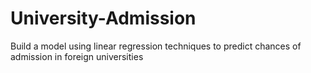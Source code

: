 # University-Admission
Build a model using  linear regression  techniques to predict chances of admission in foreign universities
